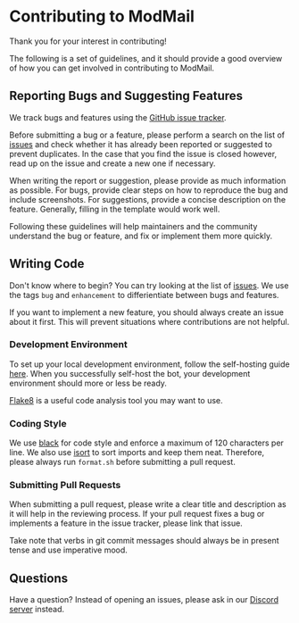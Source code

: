 # Contributing to ModMail

Thank you for your interest in contributing!

The following is a set of guidelines, and it should provide a good overview of how you can get involved in contributing to ModMail.

## Reporting Bugs and Suggesting Features

We track bugs and features using the [GitHub issue tracker](https://github.com/yarondr/frc-modmail/issues).

Before submitting a bug or a feature, please perform a search on the list of [issues](https://github.com/yarondr/frc-modmail/issues) and check whether it has already been reported or suggested to prevent duplicates. In the case that you find the issue is closed however, read up on the issue and create a new one if necessary.

When writing the report or suggestion, please provide as much information as possible. For bugs, provide clear steps on how to reproduce the bug and include screenshots. For suggestions, provide a concise description on the feature. Generally, filling in the template would work well.

Following these guidelines will help maintainers and the community understand the bug or feature, and fix or implement them more quickly.

## Writing Code

Don't know where to begin? You can try looking at the list of [issues](https://github.com/yarondr/frc-modmail/issues). We use the tags `bug` and `enhancement` to differientiate between bugs and features.

If you want to implement a new feature, you should always create an issue about it first. This will prevent situations where contributions are not helpful.

### Development Environment

To set up your local development environment, follow the self-hosting guide [here](https://github.com/yarondr/frc-modmail/blob/master/README.md). When you successfully self-host the bot, your development environment should more or less be ready.

[Flake8](https://gitlab.com/pycqa/flake8) is a useful code analysis tool you may want to use.

### Coding Style

We use [black](https://github.com/psf/black) for code style and enforce a maximum of 120 characters per line. We also use [isort](https://github.com/timothycrosley/isort) to sort imports and keep them neat. Therefore, please always run `format.sh` before submitting a pull request.

### Submitting Pull Requests

When submitting a pull request, please write a clear title and description as it will help in the reviewing process. If your pull request fixes a bug or implements a feature in the issue tracker, please link that issue.

Take note that verbs in git commit messages should always be in present tense and use imperative mood.

## Questions

Have a question? Instead of opening an issues, please ask in our [Discord server](https://discord.gg/wjWJwJB) instead.
